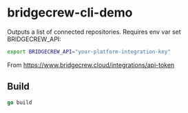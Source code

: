 # bridgecrew-cli-demo

Outputs a list of connected repositories.
Requires env var set BRIDGECREW_API:

```bash
export BRIDGECREW_API="your-platform-integration-key"
```

From <https://www.bridgecrew.cloud/integrations/api-token>

## Build

```go
go build
```
